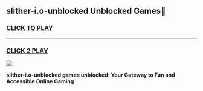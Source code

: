 
## slither-i.o-unblocked Unblocked Games👋
<h3>
<a href="https://news.freeplayer.one?title=slither-i.o-unblocked&ref=16F">CLICK TO PLAY</a></h3>
<hr>

<h3>
<a href="https://news.freeplayer.one?title=slither-i.o-unblocked&ref=16F">CLICK 2 PLAY</a>
  
</h3>

<a href="https://news.freeplayer.one?title=slither-i.o-unblocked&ref=16F/"><img src="https://clearcache.store/games.png"></a>


**slither-i.o-unblocked games unblocked: Your Gateway to Fun and Accessible Online Gaming**
